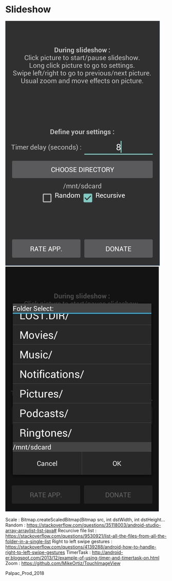 # Slideshow
![screenshot](https://github.com/Palpac/Slideshow/blob/master/screenshot.jpg)
![screenshot](https://github.com/Palpac/Slideshow/blob/master/screenshot2.jpg)

Scale : Bitmap.createScaledBitmap(Bitmap src, int dstWidth, int dstHeight...
Random : 	https://stackoverflow.com/questions/35118003/android-studio-array-arraylist-list-java#
Recurcive file list : https://stackoverflow.com/questions/9530921/list-all-the-files-from-all-the-folder-in-a-single-list
Right to left swipe gestures : 	https://stackoverflow.com/questions/4139288/android-how-to-handle-right-to-left-swipe-gestures
TimerTask : http://android-er.blogspot.com/2013/12/example-of-using-timer-and-timertask-on.html
Zoom : https://github.com/MikeOrtiz/TouchImageView

Palpac_Prod_2018